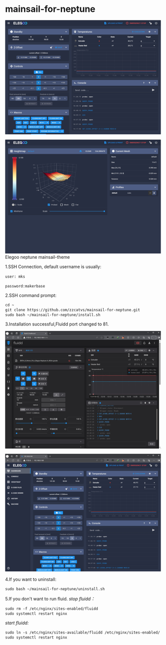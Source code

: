 # mainsail-for-neptune
![](https://raw.githubusercontent.com/zzcatvs/mainsail-for-neptune/main/img/1.png)

![](https://raw.githubusercontent.com/zzcatvs/mainsail-for-neptune/main/img/4.png)
Elegoo neptune mainsail-theme

1.SSH Connection, default username is usually:

`user: mks`

`password:makerbase`

2.SSH command prompt:

```
cd ~
git clone https://github.com/zzcatvs/mainsail-for-neptune.git
sudo bash ~/mainsail-for-neptune/install.sh
```

3.Installation successful,Fluidd port changed to 81.

![](https://raw.githubusercontent.com/zzcatvs/mainsail-for-neptune/main/img/2.png)

![](https://raw.githubusercontent.com/zzcatvs/mainsail-for-neptune/main/img/3.png)

4.If you want to uninstall:

```
sudo bash ~/mainsail-for-neptune/uninstall.sh
```

5.If you don't want to run fluid.
*stop fluidd：*

```
sudo rm -f /etc/nginx/sites-enabled/fluidd
sudo systemctl restart nginx
```

*start fluidd:*

```
sudo ln -s /etc/nginx/sites-available/fluidd /etc/nginx/sites-enabled/
sudo systemctl restart nginx
```


